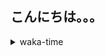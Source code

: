 ## こんにちは。。。

<p></p>

<details>
<summary>waka-time</summary>

<!--START_SECTION:waka-->
![Code Time](http://img.shields.io/badge/Code%20Time-21%20hrs%205%20mins-blue)

**🐱 My GitHub Data** 

> 🏆 166 Contributions in the Year 2023
 > 
> 📦 168 Bytes Used in GitHub's Storage 
 > 
> 🚫 Not Opted to Hire
 > 
> 📜 4 Public Repositories 
 > 
> 🔑 1 Private Repository 
 > 
**I'm a Night 🦉** 

```text
🌞 Morning       22 commits       ██░░░░░░░░░░░░░░░░░░░░░░░   08.66 % 
🌆 Daytime       95 commits       █████████░░░░░░░░░░░░░░░░   37.40 % 
🌃 Evening      117 commits       ███████████░░░░░░░░░░░░░░   46.06 % 
🌙 Night         20 commits       ██░░░░░░░░░░░░░░░░░░░░░░░   07.87 % 

```
📅 **I'm Most Productive on Sunday** 

```text
Monday          33 commits       ███░░░░░░░░░░░░░░░░░░░░░░   12.99 % 
Tuesday         17 commits       █░░░░░░░░░░░░░░░░░░░░░░░░   06.69 % 
Wednesday       54 commits       █████░░░░░░░░░░░░░░░░░░░░   21.26 % 
Thursday        28 commits       ██░░░░░░░░░░░░░░░░░░░░░░░   11.02 % 
Friday          40 commits       ████░░░░░░░░░░░░░░░░░░░░░   15.75 % 
Saturday        26 commits       ██░░░░░░░░░░░░░░░░░░░░░░░   10.24 % 
Sunday          56 commits       █████░░░░░░░░░░░░░░░░░░░░   22.05 % 

```


📊 **This Week I Spent My Time On** 

```text
⌚︎ Time Zone: Asia/Tokyo

💬 Programming Languages: 
Markdown                 6 hrs               ███████░░░░░░░░░░░░░░░░░░   30.70 % 
Go                       5 hrs 55 mins       ███████░░░░░░░░░░░░░░░░░░   30.29 % 
TypeScript               2 hrs 27 mins       ███░░░░░░░░░░░░░░░░░░░░░░   12.58 % 
YAML                     1 hr 37 mins        ██░░░░░░░░░░░░░░░░░░░░░░░   08.30 % 
JavaScript               1 hr 5 mins         █░░░░░░░░░░░░░░░░░░░░░░░░   05.55 % 

🔥 Editors: 
VS Code                  19 hrs 33 mins      █████████████████████████   100.00 % 

💻 Operating System: 
Mac                      19 hrs 33 mins      █████████████████████████   100.00 % 

```

**I Mostly Code in Shell** 

```text
Shell                    1 repo              █████████████████████████   100.00 % 

```


**Timeline**

![Chart not found](https://raw.githubusercontent.com/purapetino/purapetino/main/charts/bar_graph.png) 


 Last Updated on 20/02/2023 15:17:59 UTC
<!--END_SECTION:waka-->

</details>
